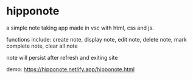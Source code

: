 # hipponote
a simple note taking app made in vsc with html, css and js.

functions include:
create note, display note, edit note, delete note, mark complete note, clear all note

note will persist after refresh and exiting site

demo: https://hipponote.netlify.app/hipponote.html
